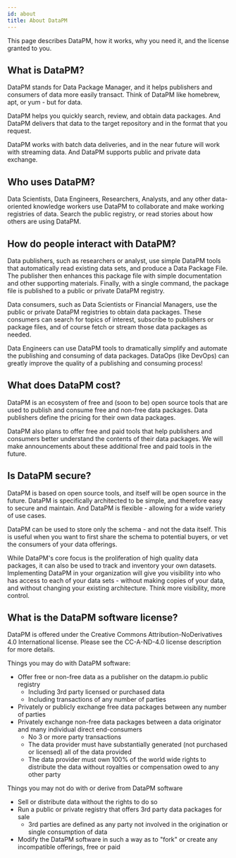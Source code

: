 ```yaml
---
id: about
title: About DataPM
---
```


This page describes DataPM, how it works, why you need it, and the license granted to you.

## What is DataPM?

DataPM stands for Data Package Manager, and it helps publishers and consumers of data more easily transact. Think of DataPM like homebrew, apt, or yum - but for data.

DataPM helps you quickly search, review, and obtain data packages. And DataPM delivers that data to the target repository and in the format that you request.

DataPM works with batch data deliveries, and in the near future will work with streaming data. And DataPM supports public and private data exchange. 


## Who uses DataPM?

Data Scientists, Data Engineers, Researchers, Analysts, and any other data-oriented knowledge workers use DataPM to collaborate and make working registries of data. Search the public registry, or read stories about how others are using DataPM. 

## How do people interact with DataPM?

Data publishers, such as researchers or analyst, use simple DataPM tools that automatically read existing data sets, and produce a Data Package File. The publisher then enhances this package file with simple documentation and other supporting materials. Finally, with a single command, the package file is published to a public or private DataPM registry. 

Data consumers, such as Data Scientists or Financial Managers, use the public or private DataPM registries to obtain data packages. These consumers can search for topics of interest, subscribe to publishers or package files, and of course fetch or stream those data packages as needed. 

Data Engineers can use DataPM tools to dramatically simplify and automate the publishing and consuming of data packages. DataOps (like DevOps) can greatly improve the quality of a publishing and consuming process! 


## What does DataPM cost?

DataPM is an ecosystem of free and (soon to be) open source tools that are used to publish and consume free and non-free data packages. Data publishers define the pricing for their own data packages.

DataPM also plans to offer free and paid tools that help publishers and consumers better understand the contents of their data packages. We will make announcements about these additional free and paid tools in the future.

## Is DataPM secure?

DataPM is based on open source tools, and itself will be open source in the future. DataPM is specifically architected to be simple, and therefore easy to secure and maintain. And DataPM is flexible - allowing for a wide variety of use cases. 

DataPM can be used to store only the schema - and not the data itself. This is useful when you want to first share the schema to potential buyers, or vet the consumers of your data offerings.

While DataPM's core focus is the proliferation of high quality data packages, it can also be used to track and inventory your own datasets. Implementing DataPM in your organization will give you visibility into who has access to each of your data sets - without making copies of your data, and without changing your existing architecture. Think more visibility, more control. 

## What is the DataPM software license?

DataPM is offered under the Creative Commons Attribution-NoDerivatives 4.0 International license. Please see the CC-A-ND-4.0 license description for more details. 

Things you may do with DataPM software:

- Offer free or non-free data as a publisher on the datapm.io public registry
  - Including 3rd party licensed or purchased data
  - Including transactions of any number of parties
- Privately or publicly exchange free data packages between any number of parties
- Privately exchange non-free data packages between a data originator and many individual direct end-consumers
  - No 3 or more party transactions
  - The data provider must have substantially generated (not purchased or licensed) all of the data provided
  - The data provider must own 100% of the world wide rights to distribute the data without royalties or compensation owed to any other party

Things you may not do with or derive from DataPM software

- Sell or distribute data without the rights to do so
- Run a public or private registry that offers 3rd party data packages for sale 
  - 3rd parties are defined as any party not involved in the origination or single consumption of data
- Modify the DataPM software in such a way as to "fork" or create any incompatible offerings, free or paid

